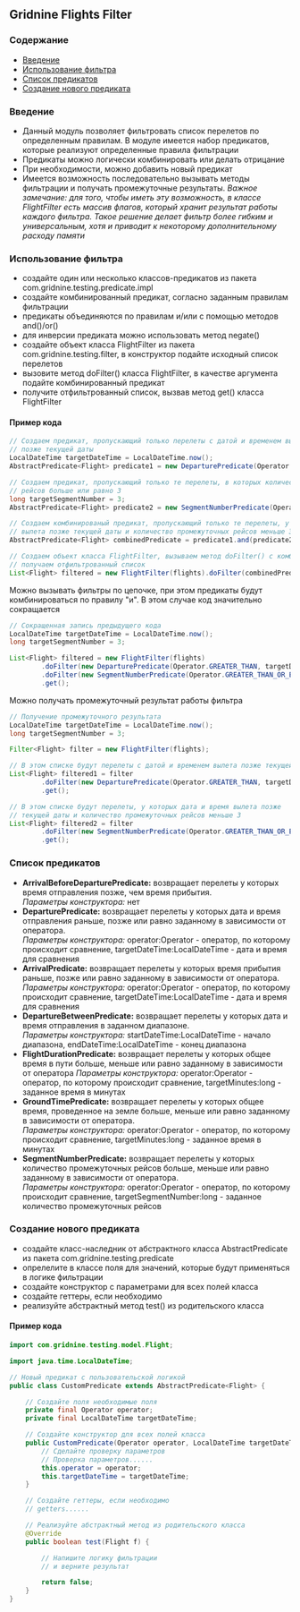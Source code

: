 ## Gridnine Flights Filter

### Содержание

- [Введение](#введение)
- [Использование фильтра](#использование-фильтра)
- [Список предикатов](#список-предикатов)
- [Создание нового предиката](#создание-нового-предиката)

### Введение

- Данный модуль позволяет фильтровать список перелетов по определенным правилам. В модуле имеется набор
  предикатов, которые реализуют определенные правила фильтрации
- Предикаты можно логически комбинировать или делать отрицание
- При необходимости, можно добавить новый предикат
- Имеется возможность последовательно вызывать методы фильтрации и получать промежуточные
  результаты.
  *Важное замечание: для того, чтобы иметь эту возможность, в классе
  FlightFilter есть массив флагов, который хранит результат работы каждого фильтра.
  Такое решение делает фильтр более гибким и универсальным, хотя и приводит к
  некоторому дополнительному расходу памяти*

### Использование фильтра

- создайте один или несколько классов-предикатов из пакета com.gridnine.testing.predicate.impl
- создайте комбинированный предикат, согласно заданным правилам фильтрации
- предикаты объединяются по правилам и/или с помощью методов and()/or()
- для инверсии предиката можно использовать метод negate()
- создайте объект класса FlightFilter из пакета com.gridnine.testing.filter, в конструктор подайте
  исходный список перелетов
- вызовите метод doFilter() класса FlightFilter, в качестве аргумента подайте комбинированный предикат
- получите отфильтрованный список, вызвав метод get() класса FlightFilter

#### Пример кода

```java     
// Создаем предикат, пропускающий только перелеты с датой и временем вылета
// позже текущей даты
LocalDateTime targetDateTime = LocalDateTime.now();
AbstractPredicate<Flight> predicate1 = new DeparturePredicate(Operator.GREATER_THAN, targetDateTime);

// Создаем предикат, пропускающий только те перелеты, в которых количество промежуточных
// рейсов больше или равно 3
long targetSegmentNumber = 3;
AbstractPredicate<Flight> predicate2 = new SegmentNumberPredicate(Operator.GREATER_THAN_OR_EQUAL_TO, targetSegmentNumber);

// Создаем комбинированый предикат, пропускающий только те перелеты, у которых дата и время
// вылета позже текущей даты и количество промежуточных рейсов меньше 3
AbstractPredicate<Flight> combinedPredicate = predicate1.and(predicate2.negate());

// Создаем объект класса FlightFilter, вызываем метод doFilter() с комбинированным предикатом,
// получаем отфильтрованный список
List<Flight> filtered = new FlightFilter(flights).doFilter(combinedPredicate).get();
```

Можно вызывать фильтры по цепочке, при этом предикаты будут комбинироваться по правилу "и".
В этом случае код значительно сокращается

```java
// Сокращенная запись предыдущего кода
LocalDateTime targetDateTime = LocalDateTime.now();
long targetSegmentNumber = 3;

List<Flight> filtered = new FlightFilter(flights)
        .doFilter(new DeparturePredicate(Operator.GREATER_THAN, targetDateTime))
        .doFilter(new SegmentNumberPredicate(Operator.GREATER_THAN_OR_EQUAL_TO, targetSegmentNumber).negate())
        .get();
```

Можно получать промежуточный результат работы фильтра

```java
// Получение промежуточного результата
LocalDateTime targetDateTime = LocalDateTime.now();
long targetSegmentNumber = 3;

Filter<Flight> filter = new FlightFilter(flights);

// В этом списке будут перелеты с датой и временем вылета позже текущей даты
List<Flight> filtered1 = filter
        .doFilter(new DeparturePredicate(Operator.GREATER_THAN, targetDateTime))
        .get();

// В этом списке будут перелеты, у которых дата и время вылета позже
// текущей даты и количество промежуточных рейсов меньше 3
List<Flight> filtered2 = filter
        .doFilter(new SegmentNumberPredicate(Operator.GREATER_THAN_OR_EQUAL_TO, targetSegmentNumber).negate())
        .get();
```

### Список предикатов

- **ArrivalBeforeDeparturePredicate:** возвращает перелеты у которых время отправления позже, чем время
  прибытия.  
  *Параметры конструктора:* нет
- **DeparturePredicate:** возвращает перелеты у которых дата и время отправления раньше, позже или равно
  заданному в зависимости от оператора.  
  *Параметры конструктора:* operator:Operator - оператор, по которому происходит сравнение,
  targetDateTime:LocalDateTime - дата и время для сравнения
- **ArrivalPredicate:** возвращает перелеты у которых время прибытия раньше, позже или равно
  заданному в зависимости от оператора.  
  *Параметры конструктора:* operator:Operator - оператор, по которому происходит сравнение,
  targetDateTime:LocalDateTime - дата и время для сравнения
- **DepartureBetweenPredicate:** возвращает перелеты у которых дата и время отправления в заданном
  диапазоне.  
  *Параметры конструктора:* startDateTime:LocalDateTime - начало диапазона,
  endDateTime:LocalDateTime - конец диапазона
- **FlightDurationPredicate:** возвращает перелеты у которых общее время в пути
  больше, меньше или равно заданному в зависимости от оператора
  *Параметры конструктора:* operator:Operator - оператор, по которому происходит сравнение,
  targetMinutes:long - заданное время в минутах
- **GroundTimePredicate:** возвращает перелеты у которых общее время, проведенное на
  земле больше, меньше или равно заданному в зависимости от оператора.  
  *Параметры конструктора:* operator:Operator - оператор, по которому происходит сравнение,
targetMinutes:long - заданное время в минутах
- **SegmentNumberPredicate:** возвращает перелеты у которых количество промежуточных
  рейсов больше, меньше или равно заданному в зависимости от оператора.  
  *Параметры конструктора:* operator:Operator - оператор, по которому происходит сравнение,
  targetSegmentNumber:long - заданное количество промежуточных рейсов

### Создание нового предиката

- создайте класс-наследник от абстрактного класса AbstractPredicate из пакета com.gridnine.testing.predicate
- опрелелите в классе поля для значений, которые будут применяться в логике фильтрации
- создайте конструктор с параметрами для всех полей класса
- создайте геттеры, если необходимо
- реализуйте абстрактный метод test() из родительского класса

#### Пример кода

```java
import com.gridnine.testing.model.Flight;

import java.time.LocalDateTime;

// Новый предикат с пользовательской логикой
public class CustomPredicate extends AbstractPredicate<Flight> {

    // Создайте поля необходимые поля
    private final Operator operator;
    private final LocalDateTime targetDateTime;

    // Создайте конструктор для всех полей класса
    public CustomPredicate(Operator operator, LocalDateTime targetDateTime) {
        // Сделайте проверку параметров
        // Проверка параметров......
        this.operator = operator;
        this.targetDateTime = targetDateTime;
    }

    // Создайте геттеры, если необходимо
    // getters......

    // Реализуйте абстрактный метод из родительского класса
    @Override
    public boolean test(Flight f) {

        // Напишите логику фильтрации
        // и верните результат

        return false;
    }
}
```
